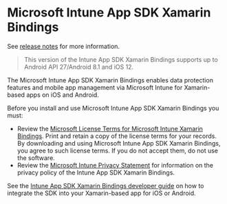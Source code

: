 # Microsoft Intune App SDK Xamarin Bindings 

See [release notes](https://github.com/msintuneappsdk/intune-app-sdk-xamarin/releases) for more information.
 
> This version of the Intune App SDK Xamarin Bindings supports up to Android API 27/Android 8.1 and iOS 12. 

The Microsoft Intune App SDK Xamarin Bindings enables data protection features and mobile app management via Microsoft Intune for Xamarin-based apps on iOS and Android.

Before you install and use Microsoft Intune App SDK Xamarin Bindings you must:
* Review the [Microsoft License Terms for Microsoft Intune Xamarin Bindings](https://github.com/msintuneappsdk/intune-app-sdk-xamarin/blob/master/Microsoft%20License%20Terms%20Intune%20App%20SDK%20Xamarin%20Component.pdf). Print and retain a copy of the license terms for your records. By downloading and using Microsoft Intune App SDK Xamarin Bindings, you agree to such license terms. If you do not accept them, do not use the software.
* Review the [Microsoft Intune Privacy Statement](https://docs.microsoft.com/legal/intune/microsoft-intune-privacy-statement) for information on the privacy policy of the Intune App SDK Xamarin Bindings.

See the [Intune App SDK Xamarin Bindings developer guide](https://docs.microsoft.com/intune/develop/intune-app-sdk-xamarin) on how to integrate the SDK into your Xamarin-based app for iOS or Android.

